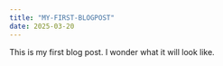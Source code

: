 ```yaml
---
title: "MY-FIRST-BLOGPOST"
date: 2025-03-20
---
```


This is my first blog post. I wonder what it will look like. 
